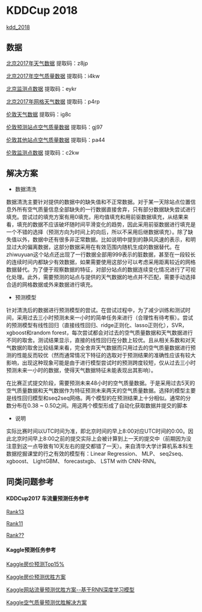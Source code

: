 # KDDCup 2018

[kdd_2018](https://biendata.com/competition/kdd_2018/)

## 数据

[北京2017年天气数据](https://pan.baidu.com/s/1YIsC4fXWoNk5vceQtzSTvA) 提取码：z8jp

[北京2017年空气质量数据](https://pan.baidu.com/s/1hWW-q_qQoAaXEhk18w4Syw) 提取码：i4kw 

[北京监测点数据](https://pan.baidu.com/s/1ynBrulxLkrtyJSBOggZ7Qw) 提取码：eykr 

[北京2017年网格天气数据](https://pan.baidu.com/s/13orE2RP-VKBLFzpSu_sJXA) 提取码：p4rp

[伦敦天气数据](https://pan.baidu.com/s/1aw0eTmBBl65VpF2rmVQqOw) 提取码：ig8c 

[伦敦预测站点空气质量数据](https://pan.baidu.com/s/1-BdbA9hPhQJLTH3ExV5VZQ) 提取码：gj97 

[伦敦其他站点空气质量数据](https://pan.baidu.com/s/15NTV7lYTw3Q3DWk7GkuYYg) 提取码：pa44 

[伦敦监测点数据](https://pan.baidu.com/s/12xLg-DzSHaguiuLwKqLCoQ) 提取码：c2kw

## 解决方案

- 数据清洗

数据清洗主要针对提供的数据中的缺失值和不正常数据。对于某一天除站点位置信息外所有空气质量信息全部缺失的一行数据直接舍弃，只有部分数据缺失尝试进行填充。尝试过的填充方案有用0填充，用均值填充和用前驱数据填充，从结果来看，填充的数据不应该破坏随时间平滑变化的趋势，因此采用前驱数据进行填充是一个不错的选择（预测方向为时间上的向后，所以不采用后继数据填充）。除了缺失值以外，数据中还有很多非正常数据。比如说明中提到的静风风速的表示，和明显过大的偏离数据，这部分数据采用在有效范围内随机生成的数据替代。在zhiwuyuan这个站点还出现了一行数据全部用999表示的脏数据，甚至在一段较长的连续时间内都缺少有效数据，如果需要使用这部分可以考虑采用距离较近的网格数据替代。为了便于观察数据的特征，对部分站点的数据连续变化情况进行了可视化处理。此外，需要预测的站点与提供的天气数据的地点并不匹配，需要手动选择合适的网格数据或外来数据进行填充。

- 预测模型

针对清洗后的数据进行预测模型的尝试。在尝试过程中，为了减少训练和测试时间，采用过去三小时预测未来一小时的简单任务来进行（合理性有待考察）。尝试的预测模型有线性回归（直接线性回归、ridge正则化、lasso正则化），SVR，xgboost和random forest，每次尝试都会对过去的空气质量数据和天气数据进行不同的取舍。测试结果显示，直接的线性回归在分数上较优。且从相关系数和对天气数据的取舍比较结果来看，完全舍弃天气数据而只用过去的空气质量数据进行预测的性能反而较优（然而通常情况下特征的选取对于预测结果的准确性应该有较大影响，出现这种现象可能是由于进行模型尝试时的预测跨度较短，仅从过去三小时预测未来一小时的数据，使得天气数据特征未能表现出其影响）。

在比赛正式提交阶段，需要预测未来48小时的空气质量数据。于是采用过去5天的空气质量数据和天气数据作为特征预测未来两天的空气质量数据。选择的模型主要是线性回归模型和seq2seq网络。两个模型的在预测结果上十分相似。通常的分数分布在0.38 ~ 0.50之间。用这两个模型形成了自动化获取数据并提交的脚本

- 说明

实际比赛时间以UTC时间为准，即北京时间的早上8:00对应UTC时间的0:00。因此北京时间早上8:00之前的提交实际上会被计算到上一天的提交中（前期因为没注意到这一点导致有10天左右的提交都错了一天）。来自清华大学计算机系本科生数据挖掘课堂的行之有效的模型有：Linear Regression、 MLP、 seq2seq、 xgboost、 LightGBM、 forecastxgb、 LSTM with CNN-RNN。



## 同类问题参考

#### KDDCup2017 车流量预测任务参考

[Rank13](https://github.com/InfiniteWing/KDD-2017-Travel-Time-Prediction)

[Rank11](https://github.com/lseiyjg/KDDCup2017_TravelTime)

[Rank??](https://github.com/Engineering-Course/kddcup2017)

#### Kaggle预测任务参考

[Kaggle房价预测Top15%](https://www.cnblogs.com/irenelin/p/7400388.html)

[Kaggle房价预测优胜方案](http://ju.outofmemory.cn/entry/309118)

[Kaggle网站流量预测优胜方案--基于RNN深度学习模型](https://blog.csdn.net/uwr44uouqcnsuqb60zk2/article/details/78794503)

[Kaggle空气质量预测优胜解决方案](https://github.com/benhamner/Air-Quality-Prediction-Hackathon-Winning-Model)